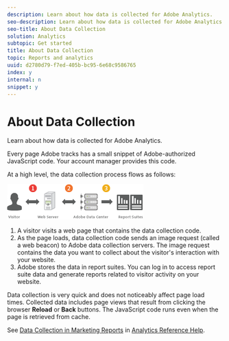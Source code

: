 ```yaml
---
description: Learn about how data is collected for Adobe Analytics.
seo-description: Learn about how data is collected for Adobe Analytics.
seo-title: About Data Collection
solution: Analytics
subtopic: Get started
title: About Data Collection
topic: Reports and analytics
uuid: d2780d79-f7ed-405b-bc95-6e68c9586765
index: y
internal: n
snippet: y
---
```


# About Data Collection

Learn about how data is collected for Adobe Analytics.

Every page Adobe tracks has a small snippet of Adobe-authorized JavaScript code. Your account manager provides this code.

At a high level, the data collection process flows as follows:

![](assets/data_collection.png)

1. A visitor visits a web page that contains the data collection code. 
1. As the page loads, data collection code sends an image request (called a web beacon) to Adobe data collection servers. The image request contains the data you want to collect about the visitor's interaction with your website. 
1. Adobe stores the data in report suites. You can log in to access report suite data and generate reports related to visitor activity on your website.

Data collection is very quick and does not noticeably affect page load times. Collected data includes page views that result from clicking the browser **Reload** or **Back** buttons. The JavaScript code runs even when the page is retrieved from cache.

See [Data Collection in Marketing Reports](http://marketing.adobe.com/resources/help/en_US/reference/index.html?f=usecase_sending_data_to_sc) in [Analytics Reference Help](https://marketing.adobe.com/resources/help/en_US/reference/index.html). 
